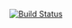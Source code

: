 [![Build Status](https://travis-ci.org/hasover/job4j_design.svg?branch=master)](https://travis-ci.org/hasover/job4j_design)

